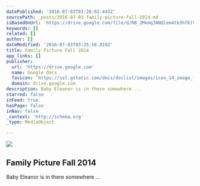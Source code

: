 ```yaml
---
datePublished: '2016-07-03T03:26:02.443Z'
sourcePath: _posts/2016-07-03-family-picture-fall-2014.md
isBasedOnUrl: 'https://drive.google.com/file/d/0B_2Mkmq3ANQlem4tb3hfblVXZWs/view?usp=sharing'
keywords: []
related: []
author: []
dateModified: '2016-07-03T03:25:58.819Z'
title: Family Picture Fall 2014
app_links: []
publisher:
  url: 'https://drive.google.com'
  name: Google Docs
  favicon: 'https://ssl.gstatic.com/docs/doclist/images/icon_14_image_favicon.ico'
  domain: drive.google.com
description: Baby Eleanor is in there somewhere ...
starred: false
inFeed: true
hasPage: false
inNav: false
_context: 'http://schema.org'
_type: MediaObject

---
```

<article style=""><img src="https://imgflo.herokuapp.com/graph/vahj1ThiexotieMo/0ff6957ca06102cb25feb539cdef0f00/noop?input=https%3A%2F%2Flh4.googleusercontent.com%2FA1sSZS-b2L2jJcUR9AV-QG0pCXNueKd7L34roV6ri8YEk47jffUPFg%3Dw1200-h630-p" /><h1>Family Picture Fall 2014</h1><p>Baby Eleanor is in there somewhere ...</p></article>